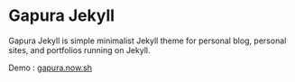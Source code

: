 # Gapura Jekyll

Gapura Jekyll is simple minimalist Jekyll theme for personal blog, personal sites, and portfolios running on Jekyll.

Demo : [gapura.now.sh](https://gapura.now.sh/)
